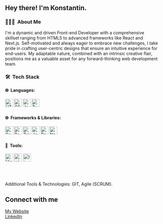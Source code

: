 <h2>Hey there! I'm Konstantin.</h2>

<h3>👨🏻‍💻 &nbsp;About Me</h3>
<p>
  I'm a dynamic and driven Front-end Developer with a comprehensive skillset ranging from HTML5 to advanced frameworks like React and Next.js.
  Self-motivated and always eager to embrace new challenges, I take pride in crafting user-centric designs that ensure an intuitive experience for end-users.
  My adaptable nature, combined with an intrinsic creative flair, positions me as a valuable asset for any forward-thinking web development team.
</p>

<h3>🛠 &nbsp;Tech Stack</h3>

<h4>🌐 &nbsp;Languages:</h4>
<img align="left" alt="HTML5" width="26px" src="https://cdn.jsdelivr.net/gh/devicons/devicon/icons/html5/html5-original.svg" />
<img align="left" alt="CSS3" width="26px" src="https://cdn.jsdelivr.net/gh/devicons/devicon/icons/css3/css3-original.svg" />
<img align="left" alt="JavaScript" width="26px" src="https://cdn.jsdelivr.net/gh/devicons/devicon/icons/javascript/javascript-original.svg" />
<img align="left" alt="Typescript" width="26px" src="https://img.icons8.com/fluency/48/typescript--v1.png" />
<br/><br/>

<h4>🌐 &nbsp;Frameworks & Libraries:</h4>
<img align="left" alt="Sass" width="26px" src="https://cdn.jsdelivr.net/gh/devicons/devicon/icons/sass/sass-original.svg" />
<img align="left" alt="Bootstrap" width="26px" src="https://img.icons8.com/color/48/bootstrap.png" />
<img align="left" alt="TailwindCSS" width="26px" src="https://img.icons8.com/fluency/48/tailwind_css.png" />
<img align="left" alt="Jquery" width="26px" src="https://img.icons8.com/ios-filled/50/000000/jquery.png" />
<img align="left" alt="React" width="26px" src="https://cdn.jsdelivr.net/gh/devicons/devicon/icons/react/react-original.svg" />
<img align="left" alt="NextJs" width="26px" src="https://img.icons8.com/nolan/64/1A6DFF/C822FF/nextjs.png" />
<br/><br/>

<h4>🔧 &nbsp;Tools:</h4>
<p>
<img align="left" alt="Visual Studio Code" width="26px" src="https://cdn.jsdelivr.net/gh/devicons/devicon/icons/vscode/vscode-original.svg" />
<img width="26px"  src="https://img.icons8.com/color/48/windows-10.png" alt="windows-10"/>
<img width="26px" " src="https://img.icons8.com/color/48/linux--v1.png" alt="linux--v1"/>  
</p>
<br/><br/>
<p>Additional Tools & Technologies: GIT, Agile (SCRUM).</p>

<h2>Connect with me</h2>
<a href="https://vchkov.dev/" target="_blank">My Website</a><br/>
<a href="https://www.linkedin.com/in/konstantin-vchkov-b39200210/" target="_blank">LinkedIn</a>
